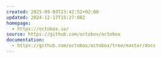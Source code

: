 ```yaml
---
created: 2025-09-03T23:42:52+02:00
updated: 2024-12-17T15:27:08Z
homepage:
  - https://octobox.io/
source: https://github.com/octobox/octobox
documentation:
  - https://github.com/octobox/octobox/tree/master/docs
---
```

